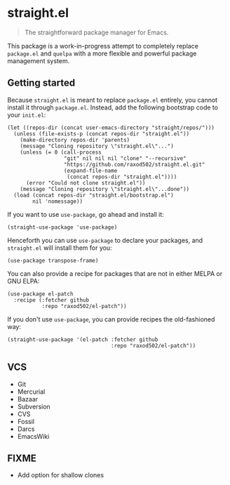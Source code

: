 # straight.el

> The straightforward package manager for Emacs.

This package is a work-in-progress attempt to completely replace
`package.el` and `quelpa` with a more flexible and powerful package
management system.

## Getting started

Because `straight.el` is meant to replace `package.el` entirely, you
cannot install it through `package.el`. Instead, add the following
bootstrap code to your `init.el`:

    (let ((repos-dir (concat user-emacs-directory "straight/repos/")))
      (unless (file-exists-p (concat repos-dir "straight.el"))
        (make-directory repos-dir 'parents)
        (message "Cloning repository \"straight.el\"...")
        (unless (= 0 (call-process
                      "git" nil nil nil "clone" "--recursive"
                      "https://github.com/raxod502/straight.el.git"
                      (expand-file-name
                       (concat repos-dir "straight.el"))))
          (error "Could not clone straight.el"))
        (message "Cloning repository \"straight.el\"...done"))
      (load (concat repos-dir "straight.el/bootstrap.el")
            nil 'nomessage))

If you want to use `use-package`, go ahead and install it:

    (straight-use-package 'use-package)

Henceforth you can use `use-package` to declare your packages, and
`straight.el` will install them for you:

    (use-package transpose-frame)

You can also provide a recipe for packages that are not in either
MELPA or GNU ELPA:

    (use-package el-patch
      :recipe (:fetcher github
               :repo "raxod502/el-patch"))

If you don't use `use-package`, you can provide recipes the
old-fashioned way:

    (straight-use-package '(el-patch :fetcher github
                                     :repo "raxod502/el-patch"))


## VCS

* Git
* Mercurial
* Bazaar
* Subversion
* CVS
* Fossil
* Darcs
* EmacsWiki

## FIXME

* Add option for shallow clones
